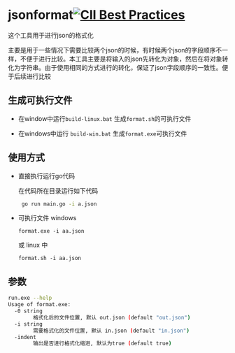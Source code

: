 # jsonformat[![CII Best Practices](https://bestpractices.coreinfrastructure.org/projects/2699/badge)](https://bestpractices.coreinfrastructure.org/projects/2699)
这个工具用于进行json的格式化

主要是用于一些情况下需要比较两个json的时候，有时候两个json的字段顺序不一样，不便于进行比较。本工具主要是将输入的json先转化为对象，然后在将对象转化为字符串。由于使用相同的方式进行的转化，保证了json字段顺序的一致性。便于后续进行比较

## 生成可执行文件

- 在window中运行`build-linux.bat` 生成`format.sh`的可执行文件

- 在windows中运行 `build-win.bat` 生成`format.exe`可执行文件

## 使用方式
- 直接执行运行go代码

   在代码所在目录运行如下代码
   ```sh
    go run main.go -i a.json
   ```
- 可执行文件
   windows
  ```
  format.exe -i aa.json
  ```
  或 linux 中
  ```
  format.sh -i aa.json
  ```
   

## 参数
```sh
run.exe --help
Usage of format.exe:
  -0 string
        格式化后的文件位置, 默认 out.json (default "out.json")
  -i string
        需要格式化的文件位置, 默认 in.json (default "in.json")
  -indent
        输出是否进行格式化缩进, 默认为true (default true)
```
